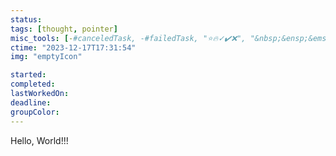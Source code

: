 ```yaml
---
status: 
tags: [thought, pointer]
misc_tools: [-#canceledTask, -#failedTask, "⭐🔥✓✔️❌", "&nbsp;&ensp;&emsp;"]
ctime: "2023-12-17T17:31:54"
img: "emptyIcon"

started: 
completed: 
lastWorkedOn: 
deadline: 
groupColor: 
---
```

Hello, World!!!